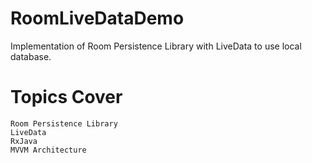 # RoomLiveDataDemo
Implementation of Room Persistence Library with LiveData to use local database.

# Topics Cover
	Room Persistence Library
	LiveData
	RxJava
	MVVM Architecture
